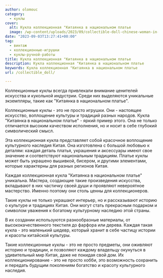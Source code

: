 ```yaml
---
author: olomouc
category:
  - куклы
cover:
  alt: Кукла коллекционная "Китаянка в национальном платье
  image: /wp-content/uploads/2023/09/collectible-doll-chinese-woman-in-national-dress.webp
date: "2023-09-03T13:27:41+00:00"
tag:
  - винтаж
  - коллекционные-игрушки
  - куклы-ручной-работы
title: Кукла коллекционная "Китаянка в национальном платье
description: Кукла коллекционная "Китаянка в национальном платье
keywords: Кукла коллекционная "Китаянка в национальном платье
url: /collectible_doll/

---
```

Коллекционные куклы всегда привлекали внимание ценителей искусства и кукольной индустрии. Среди них выделяются уникальные экземпляры, такие как "Китаянка в национальном платье".

Коллекционные куклы \- это не просто игрушки. Они \- настоящее искусство, воплощение культуры и традиций разных народов. Кукла "Китаянка в национальном платье" \- яркий пример этого. Она не только отличается высоким качеством исполнения, но и носит в себе глубокий символический смысл.

Эта коллекционная кукла представляет собой красочное воплощение культурного наследия Китая. Она изготовлена с большой любовью к деталям: каждая деталь платья, украшения и аксессуары имеют свое значение и соответствуют национальным традициям. Платье куклы может быть украшено вышивкой, бисером, и другими элементами, которые характерны для разных регионов Китая.

Каждая коллекционная кукла "Китаянка в национальном платье" уникальна. Мастера, создающие такие произведения искусства, вкладывают в них частичку своей души и проявляют невероятное мастерство. Именно поэтому они столь ценны для коллекционеров.

Такие куклы не только украшают интерьер, но и рассказывают историю о культуре и традициях Китая. Они могут стать прекрасным подарком и символом уважения к богатому культурному наследию этой страны.

В их создании используются разнообразные материалы, от высококачественного текстиля до фарфора или дерева. Каждая такая кукла \- это маленький шедевр, который хранит в себе частицу истории и красоты китайской культуры.

Такие коллекционные куклы \- это не просто предметы, они оживляют историю и традиции, и позволяют каждому владельцу окунуться в удивительный мир Китая, даже не покидая свой дом. Их коллекционирование \- это не просто хобби, это возможность сохранить и передать будущим поколениям богатство и красоту культурного наследия.
